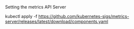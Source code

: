 Setting the metrics API Server

kubectl apply -f https://github.com/kubernetes-sigs/metrics-server/releases/latest/download/components.yaml


